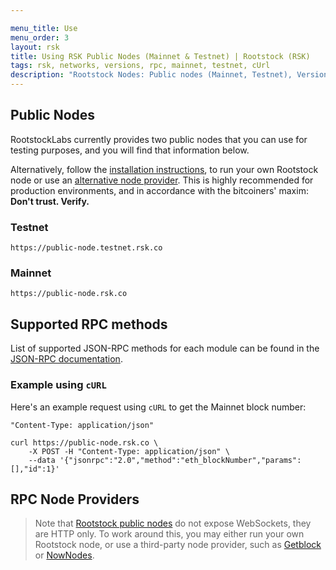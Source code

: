 ```yaml
---

menu_title: Use
menu_order: 3
layout: rsk
title: Using RSK Public Nodes (Mainnet & Testnet) | Rootstock (RSK)
tags: rsk, networks, versions, rpc, mainnet, testnet, cUrl
description: "Rootstock Nodes: Public nodes (Mainnet, Testnet), Versioning, RPC Methods, and cUrl example"
---
```


## Public Nodes

RootstockLabs currently provides two public nodes that you can use
for testing purposes, and you will find that information below.

Alternatively, follow the [installation instructions](/rsk/node/install/),
to run your own Rootstock node or use an [alternative node provider](#rpc-node-providers).
This is highly recommended for production environments,
and in accordance with the bitcoiners' maxim: **Don't trust. Verify.**


### Testnet

```
https://public-node.testnet.rsk.co
```

### Mainnet

```
https://public-node.rsk.co
```

## Supported RPC methods

List of supported JSON-RPC methods for each module can be found in the [JSON-RPC documentation](/rsk/node/architecture/json-rpc/).

### Example using `cURL`

Here's an example request using `cURL` to get the Mainnet block number:

`"Content-Type: application/json"`

```shell
curl https://public-node.rsk.co \
    -X POST -H "Content-Type: application/json" \
    --data '{"jsonrpc":"2.0","method":"eth_blockNumber","params":[],"id":1}'
```

## RPC Node Providers

> Note that [Rootstock public nodes](/rsk/node/architecture/json-rpc/)
> do not expose WebSockets, they are HTTP only.
> To work around this, you may either run your own Rootstock node,
> or use a third-party node provider, such as [Getblock](/solutions/getblock/) or [NowNodes](/solutions/nownodes/).
